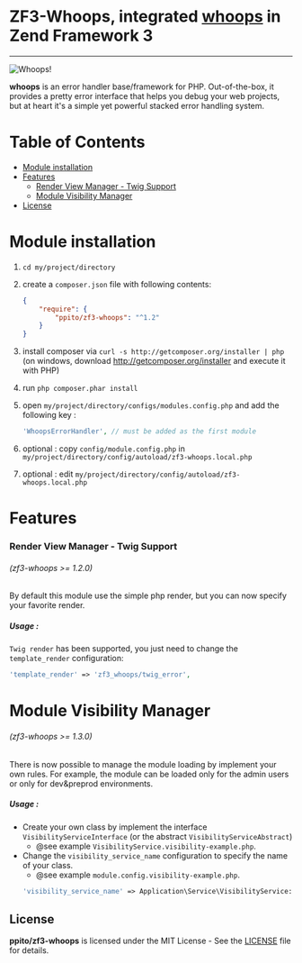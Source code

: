 # ZF3-Whoops, integrated [whoops](https://github.com/filp/whoops) in Zend Framework 3

-----

![Whoops!](http://i.imgur.com/xiZ1tUU.png)

**whoops** is an error handler base/framework for PHP. Out-of-the-box, it provides a pretty
error interface that helps you debug your web projects, but at heart it's a simple yet
powerful stacked error handling system.

# Table of Contents

* [Module installation](#module-installation)
* [Features](#features)
  * [Render View Manager - Twig Support](#render-view-manager---twig-support)
  * [Module Visibility Manager](#module-visibility-manager)
* [License](#license)



# Module installation
  1. `cd my/project/directory`
  2. create a `composer.json` file with following contents:

     ```json
     {
         "require": {
             "ppito/zf3-whoops": "^1.2"
         }
     }
     ```
  3. install composer via `curl -s http://getcomposer.org/installer | php` (on windows, download
     http://getcomposer.org/installer and execute it with PHP)
  4. run `php composer.phar install`
  5. open `my/project/directory/configs/modules.config.php` and add the following key :

     ```php
     'WhoopsErrorHandler', // must be added as the first module
     ```
  6. optional : copy `config/module.config.php` in `my/project/directory/config/autoload/zf3-whoops.local.php`
  7. optional : edit `my/project/directory/config/autoload/zf3-whoops.local.php`

# Features

### Render View Manager - Twig Support 
###### (zf3-whoops >= 1.2.0)

By default this module use the simple php render, but you can now specify your favorite render.

##### Usage :
`Twig render` has been supported, you just need to change the `template_render` configuration:
```php
'template_render' => 'zf3_whoops/twig_error',
```

# Module Visibility Manager 
###### (zf3-whoops >= 1.3.0)

There is now possible to manage the module loading by implement your own rules.
For example, the module can be loaded only for the admin users or only for dev&preprod environments.

##### Usage :
* Create your own class by implement the interface `VisibilityServiceInterface` (or the abstract `VisibilityServiceAbstract`)
    * @see example `VisibilityService.visibility-example.php`.
* Change the `visibility_service_name` configuration to specify the name of your class. 
    * @see example `module.config.visibility-example.php`.
    ```php
    'visibility_service_name' => Application\Service\VisibilityService::class,
    ```


License
-------

**ppito/zf3-whoops** is licensed under the MIT License - See the [LICENSE](LICENSE.md) file for details.


